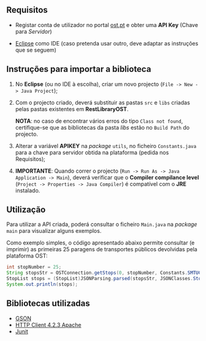 ## Requisitos

* Registar conta de utilizador no portal [ost.pt](ost.pt) e obter uma **API Key** (Chave para *Servidor*)

* [Eclipse](http://eclipse.org/) como IDE (caso pretenda usar outro, deve adaptar as instruções que se seguem)


## Instruções para importar a biblioteca

1. No **Eclipse** (ou no IDE à escolha), criar um novo projecto (`File -> New -> Java Project`);

2. Com o projecto criado, deverá substituir as pastas `src` e `libs` criadas pelas pastas existentes em **RestLibraryOST**.

   **NOTA**: no caso de encontrar vários erros do tipo `Class not found`, certifique-se que as bibliotecas da pasta _libs_ estão no `Build Path` do projecto.

3. Alterar a variável **APIKEY** na *package* `utils`, no ficheiro `Constants.java` para a chave para servidor obtida na plataforma (pedida nos Requisitos);

4. **IMPORTANTE**: Quando correr o projecto (`Run -> Run As -> Java Application -> Main`), deverá verificar que o **Compiler compilance level** (`Project -> Properties -> Java Compiler`) é compatível com o **JRE** instalado.


## Utilização

Para utilizar a API criada, poderá consultar o ficheiro `Main.java` na *package* `main` para visualizar alguns exemplos.

Como exemplo simples, o código apresentado abaixo permite consultar (e imprimir) as primeiras 25 paragens de transportes públicos devolvidas pela plataforma OST:

```java
int stopNumber = 25;
String stopsStr = OSTConnection.getStops(0, stopNumber, Constants.SMTUC);
StopList stops = (StopList)JSONParsing.parsed(stopsStr, JSONClasses.Stop);
System.out.println(stops);
```

## Bibliotecas utilizadas
* [GSON](http://code.google.com/p/google-gson/)
* [HTTP Client 4.2.3 Apache](http://hc.apache.org/downloads.cgi)
* [Junit](https://github.com/junit-team/junit)
